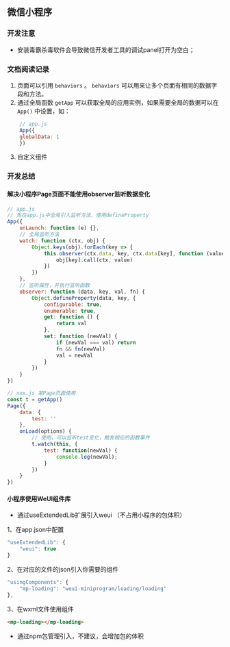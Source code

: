 ## 微信小程序

### 开发注意

* 安装毒霸杀毒软件会导致微信开发者工具的调试panel打开为空白；

### 文档阅读记录

1. 页面可以引用 `behaviors` 。 `behaviors` 可以用来让多个页面有相同的数据字段和方法。
2. 通过全局函数 `getApp` 可以获取全局的应用实例，如果需要全局的数据可以在 `App()` 中设置，如：

```js
    // app.js
    App({
    globalData: 1
    })
```
3. 自定义组件

### 开发总结

#### 解决小程序Page页面不能使用observer监听数据变化

```js
// app.js
// 先在app.js中全局引入监听方法，使用defineProperty
App({
    onLaunch: function (e) {},
    // 全局监听方法
    watch: function (ctx, obj) {
        Object.keys(obj).forEach(key => {
            this.observer(ctx.data, key, ctx.data[key], function (value) {
                obj[key].call(ctx, value)
            })
        })
    },
    // 监听属性，并执行监听函数
    observer: function (data, key, val, fn) {
        Object.defineProperty(data, key, {
            configurable: true,
            enumerable: true,
            get: function () {
                return val
            },
            set: function (newVal) {
                if (newVal === val) return
                fn && fn(newVal)
                val = newVal
            }
        })
    }
})
```

```js
// xxx.js 某Page页面使用
const t = getApp()
Page({
    data: {
        test: ''
    },
    onLoad(options) {
        // 使用，可以监听test变化，触发相应的函数事件
        t.watch(this, {
            test: function(newVal) {
                console.log(newVal);
            }
        })
    }
})
```

#### 小程序使用WeUI组件库

* 通过useExtendedLib扩展引入weui （不占用小程序的包体积）

1、在app.json中配置
```js
"useExtendedLib": {
    "weui": true
}
```

2、在对应的文件的json引入你需要的组件
```js
"usingComponents": {
    "mp-loading": "weui-miniprogram/loading/loading"
},
```
3、在wxml文件使用组件
```html
<mp-loading></mp-loading>
```

* 通过npm包管理引入，不建议，会增加包的体积